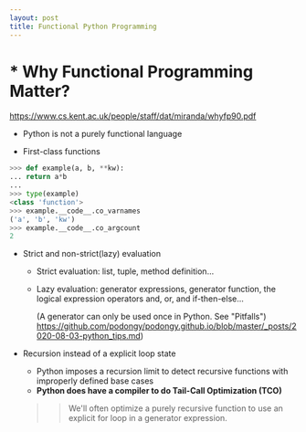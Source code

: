 ```yaml
---
layout: post
title: Functional Python Programming
---
```


# * Why Functional Programming Matter?
<https://www.cs.kent.ac.uk/people/staff/dat/miranda/whyfp90.pdf>

* Python is not a purely functional language

* First-class functions
```python
>>> def example(a, b, **kw):
... return a*b
...
>>> type(example)
<class 'function'>
>>> example.__code__.co_varnames
('a', 'b', 'kw')
>>> example.__code__.co_argcount
2
```

* Strict and non-strict(lazy) evaluation
  - Strict evaluation: list, tuple, method definition...
  - Lazy evaluation: generator expressions, generator function, the logical expression operators and, or, and if-then-else...
  
    (A generator can only be used once in Python. See "Pitfalls")
    https://github.com/podongy/podongy.github.io/blob/master/_posts/2020-08-03-python_tips.md)

* Recursion instead of a explicit loop state
  - Python imposes a recursion limit to detect recursive functions with improperly defined base cases
  - **Python does have a compiler to do Tail-Call Optimization (TCO)**
  >> We'll often optimize a purely recursive function to use an explicit for loop in a generator expression.
